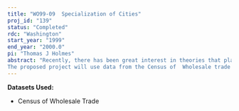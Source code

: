 ```yaml
---
title: "WO99-09  Specialization of Cities"
proj_id: "139"
status: "Completed"
rdc: "Washington"
start_year: "1999"
end_year: "2000.0"
pi: "Thomas J Holmes"
abstract: "Recently, there has been great interest in theories that place the geographic distribution of demand front and center in accounting for the geographic distribution of economic activity.   One implication of this theory that has received attention in the empirical literature is the home-market effect; i.e., that an increase in demand should be followed by an increase in production that exceeds the increase in demand (a slope greater than one).   However, the existing literature has not taken into account problems that arise when product differentiation is important and data is aggregated across differentiated products.  In this case, the relationship between production and local demand should be convex and the slope will be greater than one only when evaluated at high levels of demand.
The proposed project will use data from the Census of  Wholesale trade  to examine the relationship between wholesale activity and local demand as proxied by population.   The project will examine the extent to which the relationship is convex and whether the slope is relatively steep when evaluated at high levels of demand, as predicted by the theory.  The paper will also examine whether the convexity in the relationship for aggregate-level industries emerges from the aggregation of narrowly-defined industries, as predicted by the theory."
---
```


**Datasets Used:**

  - Census of Wholesale Trade 

